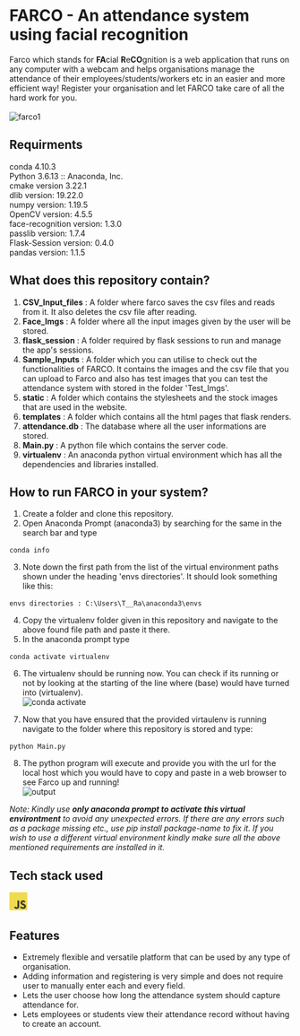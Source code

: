 # FARCO - An attendance system using facial recognition

Farco which stands for **FA**cial **R**e**CO**gnition is a web application that runs on any computer with a webcam and helps organisations manage the attendance of their employees/students/workers etc in an easier and more efficient way! Register your organisation and let FARCO take care of all the hard work for you.<br/><br/>
![farco1](https://user-images.githubusercontent.com/88109466/170859242-3ccc6f0b-5363-46e4-a5f8-2863cd5f3c15.png)

## Requirments
conda 4.10.3<br/>
Python 3.6.13 :: Anaconda, Inc.<br/>
cmake version 3.22.1<br/>
dlib version: 19.22.0<br/>
numpy version: 1.19.5<br/>
OpenCV version: 4.5.5<br/>
face-recognition version: 1.3.0<br/>
passlib version: 1.7.4<br/>
Flask-Session version: 0.4.0<br/>
pandas version: 1.1.5<br/>

## What does this repository contain?

1. **CSV_Input_files** : A folder where farco saves the csv files and reads from it. It also deletes the csv file after reading.
2. **Face_Imgs** : A folder where all the input images given by the user will be stored.
3. **flask_session** : A folder required by flask sessions to run and manage the app's sessions.
4. **Sample_Inputs** : A folder which you can utilise to check out the functionalities of FARCO. It contains the images and the csv file that you can upload to Farco and also has test images that you can test the attendance system with stored in the folder 'Test_Imgs'.
5. **static** : A folder which contains the stylesheets and the stock images that are used in the website.
6. **templates** : A folder which contains all the html pages that flask renders.
7. **attendance.db** : The database where all the user informations are stored.
8. **Main.py** : A python file which contains the server code.
9. **virtualenv** : An anaconda python virtual environment which has all the dependencies and libraries installed.

## How to run FARCO in your system?

1. Create a folder and clone this repository.
2. Open Anaconda Prompt (anaconda3) by searching for the same in the search bar and type
```bash1
conda info
```
3. Note down the first path from the list of the virtual environment paths shown under the heading 'envs directories'. It should look something like this:
```bash1
envs directories : C:\Users\T__Ra\anaconda3\envs
```
4. Copy the virtualenv folder given in this repository and navigate to the above found file path and paste it there.
5. In the anaconda prompt type
```bash1
conda activate virtualenv
```
6. The virtualenv should be running now. You can check if its running or not by looking at the starting of the line where (base) would have turned into (virtualenv).<br/> 
![conda activate](https://user-images.githubusercontent.com/88109466/170859448-1e34c0ca-16f0-4ae3-ab33-9499477347ba.png)<br/>

7. Now that you have ensured that the provided virtaulenv is running navigate to the folder where this repository is stored and type:
```bash1
python Main.py
```
8. The python program will execute and provide you with the url for the local host which you would have to copy and paste in a web browser to see Farco up and running!<br/> 
![output](https://user-images.githubusercontent.com/88109466/170859486-1d7461d3-32a7-4b7a-b15f-d0bffc71d45c.png)<br/>

_Note: Kindly use **only anaconda prompt to activate this virtual environtment** to avoid any unexpected errors. If there are any errors such as a package missing etc., use pip install package-name to fix it. If you wish to use a different virtual environment kindly make sure all the above mentioned requirements are installed in it._
## Tech stack used
<img height="32" width="32" src="https://raw.githubusercontent.com/github/explore/80688e429a7d4ef2fca1e82350fe8e3517d3494d/topics/javascript/javascript.png" />

## Features
-  Extremely flexible and versatile platform that can be used by any type of organisation.
- Adding information and registering is very simple and does not require user to manually enter each and every field.
- Lets the user choose how long the attendance system should capture attendance for.
- Lets employees or students view their attendance record without having to create an account.

